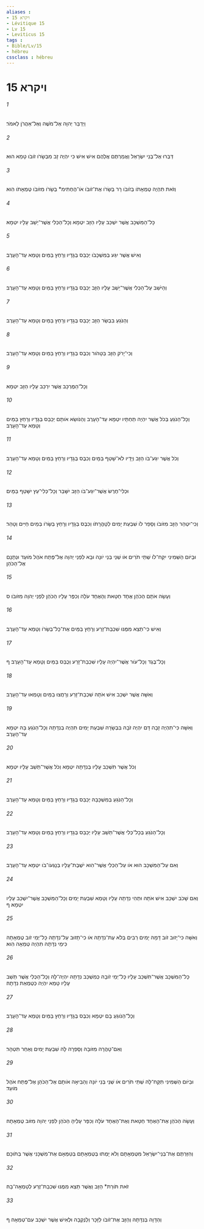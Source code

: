 ```yaml
---
aliases : 
- ויקרא 15
- Lévitique 15
- Lv 15
- Leviticus 15
tags : 
- Bible/Lv/15
- hébreu
cssclass : hébreu
---
```


# ויקרא 15

###### 1
וַיְדַבֵּר יְהוָה אֶל־מֹשֶׁה וְאֶל־אַהֲרֹן לֵאמֹר׃
###### 2
דַּבְּרוּ אֶל־בְּנֵי יִשְׂרָאֵל וַאֲמַרְתֶּם אֲלֵהֶם אִישׁ אִישׁ כִּי יִהְיֶה זָב מִבְּשָׂרֹו זֹובֹו טָמֵא הוּא׃
###### 3
וְזֹאת תִּהְיֶה טֻמְאָתֹו בְּזֹובֹו רָר בְּשָׂרֹו אֶת־זֹובֹו אֹו־הֶחְתִּימ* בְּשָׂרֹו מִזֹּובֹו טֻמְאָתֹו הִוא׃
###### 4
כָּל־הַמִּשְׁכָּב אֲשֶׁר יִשְׁכַּב עָלָיו הַזָּב יִטְמָא וְכָל־הַכְּלִי אֲשֶׁר־יֵשֵׁב עָלָיו יִטְמָא׃
###### 5
וְאִישׁ אֲשֶׁר יִגַּע בְּמִשְׁכָּבֹו יְכַבֵּס בְּגָדָיו וְרָחַץ בַּמַּיִם וְטָמֵא עַד־הָעָרֶב׃
###### 6
וְהַיֹּשֵׁב עַל־הַכְּלִי אֲשֶׁר־יֵשֵׁב עָלָיו הַזָּב יְכַבֵּס בְּגָדָיו וְרָחַץ בַּמַּיִם וְטָמֵא עַד־הָעָרֶב׃
###### 7
וְהַנֹּגֵעַ בִּבְשַׂר הַזָּב יְכַבֵּס בְּגָדָיו וְרָחַץ בַּמַּיִם וְטָמֵא עַד־הָעָרֶב׃
###### 8
וְכִי־יָרֹק הַזָּב בַּטָּהֹור וְכִבֶּס בְּגָדָיו וְרָחַץ בַּמַּיִם וְטָמֵא עַד־הָעָרֶב׃
###### 9
וְכָל־הַמֶּרְכָּב אֲשֶׁר יִרְכַּב עָלָיו הַזָּב יִטְמָא׃
###### 10
וְכָל־הַנֹּגֵעַ בְּכֹל אֲשֶׁר יִהְיֶה תַחְתָּיו יִטְמָא עַד־הָעָרֶב וְהַנֹּושֵׂא אֹותָם יְכַבֵּס בְּגָדָיו וְרָחַץ בַּמַּיִם וְטָמֵא עַד־הָעָרֶב׃
###### 11
וְכֹל אֲשֶׁר יִגַּע־בֹּו הַזָּב וְיָדָיו לֹא־שָׁטַף בַּמָּיִם וְכִבֶּס בְּגָדָיו וְרָחַץ בַּמַּיִם וְטָמֵא עַד־הָעָרֶב׃
###### 12
וּכְלִי־חֶרֶשׂ אֲשֶׁר־יִגַּע־בֹּו הַזָּב יִשָּׁבֵר וְכָל־כְּלִי־עֵץ יִשָּׁטֵף בַּמָּיִם׃
###### 13
וְכִי־יִטְהַר הַזָּב מִזֹּובֹו וְסָפַר לֹו שִׁבְעַת יָמִים לְטָהֳרָתֹו וְכִבֶּס בְּגָדָיו וְרָחַץ בְּשָׂרֹו בְּמַיִם חַיִּים וְטָהֵר׃
###### 14
וּבַיֹּום הַשְּׁמִינִי יִקַּח־לֹו שְׁתֵּי תֹרִים אֹו שְׁנֵי בְּנֵי יֹונָה וּבָא לִפְנֵי יְהוָה אֶל־פֶּתַח אֹהֶל מֹועֵד וּנְתָנָם אֶל־הַכֹּהֵן׃
###### 15
וְעָשָׂה אֹתָם הַכֹּהֵן אֶחָד חַטָּאת וְהָאֶחָד עֹלָה וְכִפֶּר עָלָיו הַכֹּהֵן לִפְנֵי יְהוָה מִזֹּובֹו׃ ס
###### 16
וְאִישׁ כִּי־תֵצֵא מִמֶּנּוּ שִׁכְבַת־זָרַע וְרָחַץ בַּמַּיִם אֶת־כָּל־בְּשָׂרֹו וְטָמֵא עַד־הָעָרֶב׃
###### 17
וְכָל־בֶּגֶד וְכָל־עֹור אֲשֶׁר־יִהְיֶה עָלָיו שִׁכְבַת־זָרַע וְכֻבַּס בַּמַּיִם וְטָמֵא עַד־הָעָרֶב׃ ף
###### 18
וְאִשָּׁה אֲשֶׁר יִשְׁכַּב אִישׁ אֹתָהּ שִׁכְבַת־זָרַע וְרָחֲצוּ בַמַּיִם וְטָמְאוּ עַד־הָעָרֶב׃
###### 19
וְאִשָּׁה כִּי־תִהְיֶה זָבָה דָּם יִהְיֶה זֹבָהּ בִּבְשָׂרָהּ שִׁבְעַת יָמִים תִּהְיֶה בְנִדָּתָהּ וְכָל־הַנֹּגֵעַ בָּהּ יִטְמָא עַד־הָעָרֶב׃
###### 20
וְכֹל אֲשֶׁר תִּשְׁכַּב עָלָיו בְּנִדָּתָהּ יִטְמָא וְכֹל אֲשֶׁר־תֵּשֵׁב עָלָיו יִטְמָא׃
###### 21
וְכָל־הַנֹּגֵעַ בְּמִשְׁכָּבָהּ יְכַבֵּס בְּגָדָיו וְרָחַץ בַּמַּיִם וְטָמֵא עַד־הָעָרֶב׃
###### 22
וְכָל־הַנֹּגֵעַ בְּכָל־כְּלִי אֲשֶׁר־תֵּשֵׁב עָלָיו יְכַבֵּס בְּגָדָיו וְרָחַץ בַּמַּיִם וְטָמֵא עַד־הָעָרֶב׃
###### 23
וְאִם עַל־הַמִּשְׁכָּב הוּא אֹו עַל־הַכְּלִי אֲשֶׁר־הִוא יֹשֶׁבֶת־עָלָיו בְּנָגְעֹו־בֹו יִטְמָא עַד־הָעָרֶב׃
###### 24
וְאִם שָׁכֹב יִשְׁכַּב אִישׁ אֹתָהּ וּתְהִי נִדָּתָהּ עָלָיו וְטָמֵא שִׁבְעַת יָמִים וְכָל־הַמִּשְׁכָּב אֲשֶׁר־יִשְׁכַּב עָלָיו יִטְמָא׃ ף
###### 25
וְאִשָּׁה כִּי־יָזוּב זֹוב דָּמָהּ יָמִים רַבִּים בְּלֹא עֶת־נִדָּתָהּ אֹו כִי־תָזוּב עַל־נִדָּתָהּ כָּל־יְמֵי זֹוב טֻמְאָתָהּ כִּימֵי נִדָּתָהּ תִּהְיֶה טְמֵאָה הִוא׃
###### 26
כָּל־הַמִּשְׁכָּב אֲשֶׁר־תִּשְׁכַּב עָלָיו כָּל־יְמֵי זֹובָהּ כְּמִשְׁכַּב נִדָּתָהּ יִהְיֶה־לָּהּ וְכָל־הַכְּלִי אֲשֶׁר תֵּשֵׁב עָלָיו טָמֵא יִהְיֶה כְּטֻמְאַת נִדָּתָהּ׃
###### 27
וְכָל־הַנֹּוגֵעַ בָּם יִטְמָא וְכִבֶּס בְּגָדָיו וְרָחַץ בַּמַּיִם וְטָמֵא עַד־הָעָרֶב׃
###### 28
וְאִם־טָהֲרָה מִזֹּובָהּ וְסָפְרָה לָּהּ שִׁבְעַת יָמִים וְאַחַר תִּטְהָר׃
###### 29
וּבַיֹּום הַשְּׁמִינִי תִּקַּח־לָהּ שְׁתֵּי תֹרִים אֹו שְׁנֵי בְּנֵי יֹונָה וְהֵבִיאָה אֹותָם אֶל־הַכֹּהֵן אֶל־פֶּתַח אֹהֶל מֹועֵד׃
###### 30
וְעָשָׂה הַכֹּהֵן אֶת־הָאֶחָד חַטָּאת וְאֶת־הָאֶחָד עֹלָה וְכִפֶּר עָלֶיהָ הַכֹּהֵן לִפְנֵי יְהוָה מִזֹּוב טֻמְאָתָהּ׃
###### 31
וְהִזַּרְתֶּם אֶת־בְּנֵי־יִשְׂרָאֵל מִטֻּמְאָתָם וְלֹא יָמֻתוּ בְּטֻמְאָתָם בְּטַמְּאָם אֶת־מִשְׁכָּנִי אֲשֶׁר בְּתֹוכָם׃
###### 32
זֹאת תֹּורַת* הַזָּב וַאֲשֶׁר תֵּצֵא מִמֶּנּוּ שִׁכְבַת־זֶרַע לְטָמְאָה־בָהּ׃
###### 33
וְהַדָּוָה בְּנִדָּתָהּ וְהַזָּב אֶת־זֹובֹו לַזָּכָר וְלַנְּקֵבָה וּלְאִישׁ אֲשֶׁר יִשְׁכַּב עִם־טְמֵאָה׃ ף
